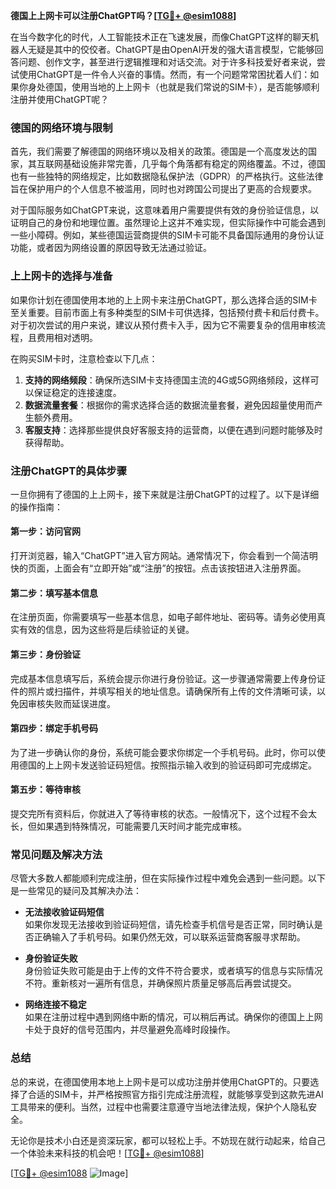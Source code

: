 **德国上上网卡可以注册ChatGPT吗？[[TG💪+ @esim1088](https://t.me/s/esim1088)]**

在当今数字化的时代，人工智能技术正在飞速发展，而像ChatGPT这样的聊天机器人无疑是其中的佼佼者。ChatGPT是由OpenAI开发的强大语言模型，它能够回答问题、创作文字，甚至进行逻辑推理和对话交流。对于许多科技爱好者来说，尝试使用ChatGPT是一件令人兴奋的事情。然而，有一个问题常常困扰着人们：如果你身处德国，使用当地的上上网卡（也就是我们常说的SIM卡），是否能够顺利注册并使用ChatGPT呢？

### 德国的网络环境与限制

首先，我们需要了解德国的网络环境以及相关的政策。德国是一个高度发达的国家，其互联网基础设施非常完善，几乎每个角落都有稳定的网络覆盖。不过，德国也有一些独特的网络规定，比如数据隐私保护法（GDPR）的严格执行。这些法律旨在保护用户的个人信息不被滥用，同时也对跨国公司提出了更高的合规要求。

对于国际服务如ChatGPT来说，这意味着用户需要提供有效的身份验证信息，以证明自己的身份和地理位置。虽然理论上这并不难实现，但实际操作中可能会遇到一些小障碍。例如，某些德国运营商提供的SIM卡可能不具备国际通用的身份认证功能，或者因为网络设置的原因导致无法通过验证。

### 上上网卡的选择与准备

如果你计划在德国使用本地的上上网卡来注册ChatGPT，那么选择合适的SIM卡至关重要。目前市面上有多种类型的SIM卡可供选择，包括预付费卡和后付费卡。对于初次尝试的用户来说，建议从预付费卡入手，因为它不需要复杂的信用审核流程，且费用相对透明。

在购买SIM卡时，注意检查以下几点：

1. **支持的网络频段**：确保所选SIM卡支持德国主流的4G或5G网络频段，这样可以保证稳定的连接速度。
2. **数据流量套餐**：根据你的需求选择合适的数据流量套餐，避免因超量使用而产生额外费用。
3. **客服支持**：选择那些提供良好客服支持的运营商，以便在遇到问题时能够及时获得帮助。

### 注册ChatGPT的具体步骤

一旦你拥有了德国的上上网卡，接下来就是注册ChatGPT的过程了。以下是详细的操作指南：

#### 第一步：访问官网
打开浏览器，输入“ChatGPT”进入官方网站。通常情况下，你会看到一个简洁明快的页面，上面会有“立即开始”或“注册”的按钮。点击该按钮进入注册界面。

#### 第二步：填写基本信息
在注册页面，你需要填写一些基本信息，如电子邮件地址、密码等。请务必使用真实有效的信息，因为这些将是后续验证的关键。

#### 第三步：身份验证
完成基本信息填写后，系统会提示你进行身份验证。这一步骤通常需要上传身份证件的照片或扫描件，并填写相关的地址信息。请确保所有上传的文件清晰可读，以免因审核失败而延误进度。

#### 第四步：绑定手机号码
为了进一步确认你的身份，系统可能会要求你绑定一个手机号码。此时，你可以使用德国的上上网卡发送验证码短信。按照指示输入收到的验证码即可完成绑定。

#### 第五步：等待审核
提交完所有资料后，你就进入了等待审核的状态。一般情况下，这个过程不会太长，但如果遇到特殊情况，可能需要几天时间才能完成审核。

### 常见问题及解决方法

尽管大多数人都能顺利完成注册，但在实际操作过程中难免会遇到一些问题。以下是一些常见的疑问及其解决办法：

- **无法接收验证码短信**  
  如果你发现无法接收到验证码短信，请先检查手机信号是否正常，同时确认是否正确输入了手机号码。如果仍然无效，可以联系运营商客服寻求帮助。

- **身份验证失败**  
  身份验证失败可能是由于上传的文件不符合要求，或者填写的信息与实际情况不符。重新核对一遍所有信息，并确保照片质量足够高后再尝试提交。

- **网络连接不稳定**  
  如果在注册过程中遇到网络中断的情况，可以稍后再试。确保你的德国上上网卡处于良好的信号范围内，并尽量避免高峰时段操作。

### 总结

总的来说，在德国使用本地上上网卡是可以成功注册并使用ChatGPT的。只要选择了合适的SIM卡，并严格按照官方指引完成注册流程，就能够享受到这款先进AI工具带来的便利。当然，过程中也需要注意遵守当地法律法规，保护个人隐私安全。

无论你是技术小白还是资深玩家，都可以轻松上手。不妨现在就行动起来，给自己一个体验未来科技的机会吧！[[TG💪+ @esim1088](https://t.me/s/esim1088)]

[[TG💪+ @esim1088](https://t.me/s/esim1088) ![Image](https://i.postimg.cc/4NQfJmqS/Snipaste-2025-05-13-00-14-12.png)]